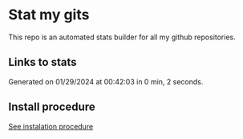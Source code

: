 # Stat my gits

This repo is an automated stats builder for all my github repositories.

## Links to stats


Generated on 01/29/2024 at 00:42:03 in 0 min, 2 seconds.

## Install procedure

[See instalation procedure](./src/install.md)

